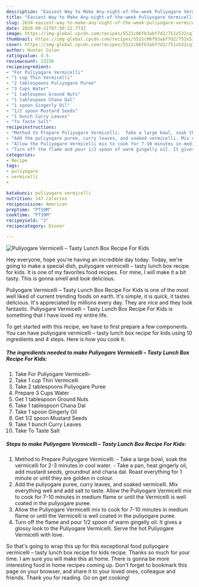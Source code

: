 ```yaml
---
description: "Easiest Way to Make Any-night-of-the-week Puliyogare Vermicelli – Tasty Lunch Box Recipe For Kids"
title: "Easiest Way to Make Any-night-of-the-week Puliyogare Vermicelli – Tasty Lunch Box Recipe For Kids"
slug: 2634-easiest-way-to-make-any-night-of-the-week-puliyogare-vermicelli-tasty-lunch-box-recipe-for-kids
date: 2020-09-21T07:50:22.773Z
image: https://img-global.cpcdn.com/recipes/5521c06fb3abf7d2/751x532cq70/puliyogare-vermicelli-tasty-lunch-box-recipe-for-kids-recipe-main-photo.jpg
thumbnail: https://img-global.cpcdn.com/recipes/5521c06fb3abf7d2/751x532cq70/puliyogare-vermicelli-tasty-lunch-box-recipe-for-kids-recipe-main-photo.jpg
cover: https://img-global.cpcdn.com/recipes/5521c06fb3abf7d2/751x532cq70/puliyogare-vermicelli-tasty-lunch-box-recipe-for-kids-recipe-main-photo.jpg
author: Hunter Colon
ratingvalue: 4.5
reviewcount: 13236
recipeingredient:
- "For Puliyogare Vermicelli"
- "1 cup Thin Vermicelli"
- "2 tablespoons Puliyogare Puree"
- "3 Cups Water"
- "1 tablespoon Ground Nuts"
- "1 tablespoon Chana Dal"
- "1 spoon Gingerly Oil"
- "1/2 spoon Mustard Seeds"
- "1 bunch Curry Leaves"
- "To Taste Salt"
recipeinstructions:
- "Method to Prepare Puliyogare Vermicelli:  Take a large bowl, soak the vermicelli for 2-3 minutes in cool water.  Take a pan, heat gingerly oil, add mustard seeds, groundnut and chana dal. Roast everything for 1 minute or until they are golden in colour."
- "Add the puliyogare puree, curry leaves, and soaked vermicelli. Mix everything well and add salt to taste. Allow the Puliyogare Vermicelli mix to cook for 7-10 minutes in medium flame or until the Vermicelli is well coated in the puliyogare puree."
- "Allow the Puliyogare Vermicelli mix to cook for 7-10 minutes in medium flame or until the Vermicelli is well coated in the puliyogare puree."
- "Turn off the flame and pour 1/2 spoon of warm gingelly oil. It gives a glossy look to the Puliyogare Vermicelli. Serve the hot Puliyogare Vermicelli with love."
categories:
- Recipe
tags:
- puliyogare
- vermicelli
- 

katakunci: puliyogare vermicelli  
nutrition: 147 calories
recipecuisine: American
preptime: "PT10M"
cooktime: "PT39M"
recipeyield: "2"
recipecategory: Dinner

---
```



![Puliyogare Vermicelli – Tasty Lunch Box Recipe For Kids](https://img-global.cpcdn.com/recipes/5521c06fb3abf7d2/751x532cq70/puliyogare-vermicelli-tasty-lunch-box-recipe-for-kids-recipe-main-photo.jpg)

Hey everyone, hope you're having an incredible day today. Today, we're going to make a special dish, puliyogare vermicelli – tasty lunch box recipe for kids. It is one of my favorites food recipes. For mine, I will make it a bit tasty. This is gonna smell and look delicious.



Puliyogare Vermicelli – Tasty Lunch Box Recipe For Kids is one of the most well liked of current trending foods on earth. It's simple, it is quick, it tastes delicious. It's appreciated by millions every day. They are nice and they look fantastic. Puliyogare Vermicelli – Tasty Lunch Box Recipe For Kids is something that I have loved my entire life.


To get started with this recipe, we have to first prepare a few components. You can have puliyogare vermicelli – tasty lunch box recipe for kids using 10 ingredients and 4 steps. Here is how you cook it.

<!--inarticleads1-->

##### The ingredients needed to make Puliyogare Vermicelli – Tasty Lunch Box Recipe For Kids:

1. Take For Puliyogare Vermicelli-
1. Take 1 cup Thin Vermicelli
1. Take 2 tablespoons Puliyogare Puree
1. Prepare 3 Cups Water
1. Get 1 tablespoon Ground Nuts
1. Take 1 tablespoon Chana Dal
1. Take 1 spoon Gingerly Oil
1. Get 1/2 spoon Mustard Seeds
1. Take 1 bunch Curry Leaves
1. Take To Taste Salt




<!--inarticleads2-->

##### Steps to make Puliyogare Vermicelli – Tasty Lunch Box Recipe For Kids:

1. Method to Prepare Puliyogare Vermicelli:  - Take a large bowl, soak the vermicelli for 2-3 minutes in cool water. -  Take a pan, heat gingerly oil, add mustard seeds, groundnut and chana dal. Roast everything for 1 minute or until they are golden in colour.
1. Add the puliyogare puree, curry leaves, and soaked vermicelli. Mix everything well and add salt to taste. Allow the Puliyogare Vermicelli mix to cook for 7-10 minutes in medium flame or until the Vermicelli is well coated in the puliyogare puree.
1. Allow the Puliyogare Vermicelli mix to cook for 7-10 minutes in medium flame or until the Vermicelli is well coated in the puliyogare puree.
1. Turn off the flame and pour 1/2 spoon of warm gingelly oil. It gives a glossy look to the Puliyogare Vermicelli. Serve the hot Puliyogare Vermicelli with love.




So that's going to wrap this up for this exceptional food puliyogare vermicelli – tasty lunch box recipe for kids recipe. Thanks so much for your time. I am sure you will make this at home. There is gonna be more interesting food in home recipes coming up. Don't forget to bookmark this page on your browser, and share it to your loved ones, colleague and friends. Thank you for reading. Go on get cooking!
